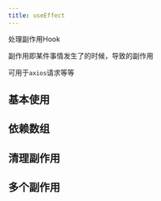 ```yaml
---
title: useEffect
---
```


处理副作用Hook

副作用即某件事情发生了的时候，导致的副作用

可用于`axios`请求等等





## 基本使用





## 依赖数组





## 清理副作用





## 多个副作用
